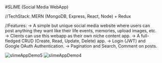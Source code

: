 #SLIME (Social Media WebApp)

//TechStack: MERN (MongoDB, Express, React, Node) + Redux

//Features:
-> A simple but unique social media website where users can post anything they want like their life events, memories, upload images, etc.
-> Clients can use this webapp as their own niche content app.
-> A full-fledged CRUD (Create, Read, Update, Delete) app.
-> Login (JWT) and Google OAuth Authentication.
-> Pagination and Search, Comment on posts.

![slimeAppDemo5](https://user-images.githubusercontent.com/61105948/166644098-cdb142e1-8fe7-4ecc-81c6-0b48bea01a76.png)
![slimeAppDemo4](https://user-images.githubusercontent.com/61105948/166643587-dde7d2de-2667-47a5-9f78-68e0089a7198.png)
